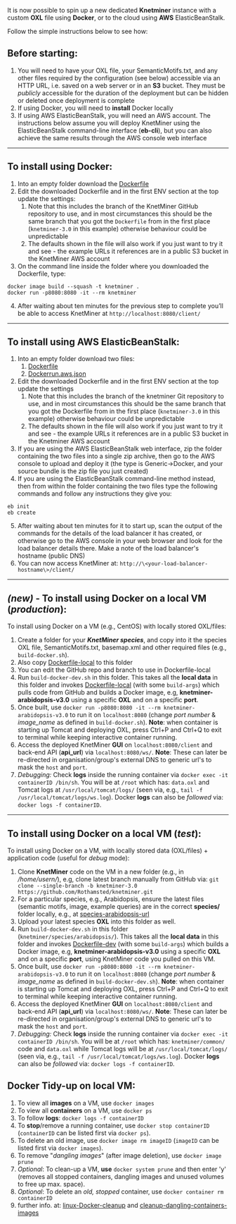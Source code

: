 It is now possible to spin up a new dedicated **Knetminer** instance with a custom **OXL** file using **Docker**, or to the cloud using **AWS** ElasticBeanStalk.

Follow the simple instructions below to see how:

## Before starting:

1. You will need to have your OXL file, your SemanticMotifs.txt, and any other files required by the configuration (see below) accessible via an HTTP URL, i.e. saved on a web server or in an **S3** bucket. They must be _publicly_ accessible for the duration of the deployment but can be hidden or deleted once deployment is complete
2. If using Docker, you will need to **install** Docker locally
3. If using AWS ElasticBeanStalk, you will need an AWS account. The instructions below assume you will deploy KnetMiner using the ElasticBeanStalk command-line interface (**eb-cli**), but you can also achieve the same results through the AWS console web interface

***

## To install using Docker:

1. Into an empty folder download the [Dockerfile](https://raw.githubusercontent.com/Rothamsted/knetminer/knetminer-3.0/common/quickstart/Dockerfile)
2. Edit the downloaded Dockerfile and in the first ENV section at the top update the settings:
   1. Note that this includes the branch of the KnetMiner GitHub repository to use, and in most circumstances this should be the same branch that you got the `Dockerfile` from in the first place (`knetminer-3.0` in this example) otherwise behaviour could be unpredictable
   2. The defaults shown in the file will also work if you just want to try it and see - the example URLs it references are in a public S3 bucket in the KnetMiner AWS account
3. On the command line inside the folder where you downloaded the Dockerfile, type:
```
docker image build --squash -t knetminer .
docker run -p8080:8080 -it --rm knetminer
```
4. After waiting about ten minutes for the previous step to complete you’ll be able to access KnetMiner at `http://localhost:8080/client/`

***

## To install using AWS ElasticBeanStalk:

1. Into an empty folder download two files:
   1. [Dockerfile](https://raw.githubusercontent.com/Rothamsted/knetminer/knetminer-3.0/common/quickstart/Dockerfile)
   2. [Dockerrun.aws.json](https://raw.githubusercontent.com/Rothamsted/knetminer/knetminer-3.0/common/quickstart/Dockerrun.aws.json)
2. Edit the downloaded Dockerfile and in the first ENV section at the top update the settings
   1. Note that this includes the branch of the knetminer Git repository to use, and in most circumstances this should be the same branch that you got the Dockerfile from in the first place (`knetminer-3.0` in this example) otherwise behaviour could be unpredictable
   2. The defaults shown in the file will also work if you just want to try it and see - the example URLs it references are in a public S3 bucket in the Knetminer AWS account
3. If you are using the AWS ElasticBeanStalk web interface, zip the folder containing the two files into a single zip archive, then go to the AWS console to upload and deploy it (the type is Generic->Docker, and your source bundle is the zip file you just created)
4. If you are using the ElasticBeanStalk command-line method instead, then from within the folder containing the two files type the following commands and follow any instructions they give you:
```
eb init
eb create
```
5. After waiting about ten minutes for it to start up, scan the output of the commands for the details of the load balancer it has created, or otherwise go to the AWS console in your web browser and look for the load balancer details there. Make a note of the load balancer's hostname (public DNS)
6. You can now access KnetMiner at: `http://\<your-load-balancer-hostname\>/client/`

***

## **_(new)_** - To install using Docker on a local VM (_production_):

To install using Docker on a VM (e.g., CentOS) with locally stored OXL/files:
1. Create a folder for your _**KnetMiner species**_, and copy into it the species OXL file, SemanticMotifs.txt, basemap.xml and other required files (e.g., `build-docker.sh`).
2. Also copy [Dockerfile-local](https://raw.githubusercontent.com/Rothamsted/knetminer/knetminer-3.0/common/quickstart/Dockerfile-local) to this folder
3. You can edit the GitHub repo and branch to use in Dockerfile-local
4. Run `build-docker-dev.sh` in this folder. This takes all the **local data** in this folder and invokes [Dockerfile-local](https://github.com/Rothamsted/knetminer/blob/knetminer-3.0/common/quickstart/Dockerfile-local) (with some `build-args`) which pulls code from GitHub and builds a Docker image, e.g, **knetminer-arabidopsis-v3.0** using a specific **OXL** and on a specific **port**.
5. Once built, use `docker run -p8080:8080 -it --rm knetminer-arabidopsis-v3.0` to run it on `localhost:8080` (change _port number_ & _image_name_ as defined in `build-docker.sh`). **Note**: when container is starting up Tomcat and deploying OXL, press Ctrl+P and Ctrl+Q to exit to terminal while keeping interactive container running.
6. Access the deployed KnetMiner **GUI** on `localhost:8080/client` and back-end API (**api_url**) via `localhost:8080/ws/`. **Note**: These can later be re-directed in organisation/group's external DNS to generic url's to mask the `host` and `port`.
7. _Debugging:_ Check **logs** inside the running container via `docker exec -it containerID /bin/sh`. You will be at `/root` which has: `data.oxl` and Tomcat logs at `/usr/local/tomcat/logs/` (seen via, e.g., `tail -f /usr/local/tomcat/logs/ws.log`). Docker **logs** can also be _followed_ via: `docker logs -f containerID`.

***

## To install using Docker on a local VM (_test_):

To install using Docker on a VM, with locally stored data (OXL/files) + application code (useful for _debug_ mode):
1. Clone **KnetMiner** code on the VM in a new folder (e.g., in _/home/usern/_), e.g, clone latest branch manually from GitHub via: `git clone --single-branch -b knetminer-3.0 https://github.com/Rothamsted/knetminer.git`
2. For a particular species, e.g., Arabidopsis, ensure the latest files (semantic motifs, image, example queries) are in the correct **species/** folder locally, e.g., at [species-arabidopsis-url](https://github.com/Rothamsted/knetminer/tree/knetminer-3.0/species/arabidopsis/)
3. Upload your latest species **OXL** into this folder as well.
4. Run `build-docker-dev.sh` in this folder (`knetminer/species/arabidopsis/`). This takes all the **local data** in this folder and invokes [Dockerfile-dev](https://github.com/Rothamsted/knetminer/blob/knetminer-3.0/common/quickstart/Dockerfile-dev) (with some `build-args`) which builds a Docker image, e.g, **knetminer-arabidopsis-v3.0** using a specific **OXL** and on a specific **port**, using KnetMiner code you pulled on this VM.
5. Once built, use `docker run -p8080:8080 -it --rm knetminer-arabidopsis-v3.0` to run it on `localhost:8080` (change _port number_ & _image_name_ as defined in `build-docker-dev.sh`). **Note**: when container is starting up Tomcat and deploying OXL, press Ctrl+P and Ctrl+Q to exit to terminal while keeping interactive container running.
6. Access the deployed KnetMiner **GUI** on `localhost:8080/client` and back-end API (**api_url**) via `localhost:8080/ws/`. **Note**: These can later be re-directed in organisation/group's external DNS to generic url's to mask the `host` and `port`.
7. _Debugging:_ Check **logs** inside the running container via `docker exec -it containerID /bin/sh`. You will be at `/root` which has: `knetminer/common/` code and `data.oxl` while Tomcat logs will be at `/usr/local/tomcat/logs/` (seen via, e.g., `tail -f /usr/local/tomcat/logs/ws.log`). Docker **logs** can also be _followed_ via: `docker logs -f containerID`.

## Docker Tidy-up on local VM:
1. To view all **images** on a VM, use `docker images`
2. To view all **containers** on a VM, use `docker ps`
3. To follow **logs**: `docker logs -f containerID`
4. To **stop**/remove a running container, use `docker stop containerID` (`containerID` can be listed first via `docker ps`).
5. To delete an old image, use `docker image rm imageID` (`imageID` can be listed first via `docker images`). 
6. To remove "_dangling images_" (after image deletion), use `docker image prune`
7. _Optional_: To clean-up a VM, **use** `docker system prune` and then enter 'y' (removes all stopped containers, dangling images and unused volumes to free up max. space).
8. _Optional_: To delete an _old, stopped_ container, use `docker container rm containerID`
9. further info. at: [linux-Docker-cleanup](https://linuxize.com/post/how-to-remove-docker-images-containers-volumes-and-networks/) and [cleanup-dangling-containers-images](https://zaiste.net/removing_docker_containers/)
